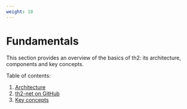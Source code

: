 ```yaml
---
weight: 10
---
```


# Fundamentals

This section provides an overview of the basics of th2: its architecture, components and key concepts.

<!--more-->

Table of contents:

1. [Architecture](./fundamentals/architecture)
2. [th2-net on GitHub](./fundamentals/th2-net-on-github)
3. [Key concepts](./fundamentals/key-concepts)
